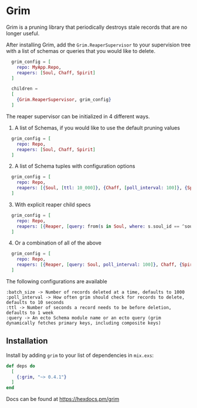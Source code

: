 # Grim

Grim is a pruning library that periodically destroys stale records that are no longer useful.

After installing Grim, add the `Grim.ReaperSupervisor` to your supervision tree with a list of schemas or queries
that you would like to delete.


```elixir
  grim_config = [
    repo: MyApp.Repo,
    reapers: [Soul, Chaff, Spirit]
  ]

  children =
  [
    {Grim.ReaperSupervisor, grim_config}
  ]
```


The reaper supervisor can be initialized in 4 different ways.

1. A list of Schemas, if you would like to use the default pruning values

```elixir
  grim_config = [
    repo: Repo,
    reapers: [Soul, Chaff, Spirit]
  ]
```

2. A list of Schema tuples with configuration options
```elixir
  grim_config = [
    repo: Repo,
    reapers: [{Soul, [ttl: 10_000]}, {Chaff, [poll_interval: 100]}, {Spirit, [batch_size: 10_000]}]
  ]
```

3. With explicit reaper child specs
```elixir
  grim_config = [
    repo: Repo,
    reapers: [{Reaper, [query: from(s in Soul, where: s.soul_id == ^soul_id), poll_interval: 100]}, {Reaper, [query: Chaff]}, {Reaper, [batch_size: 100]}]
  ]
```

4. Or a combination of all of the above
```elixir
  grim_config = [
    repo: Repo,
    reapers: [{Reaper, [query: Soul, poll_interval: 100]}, Chaff, {Spirit, [batch_size: 10_000]}]
  ]
```


The following configurations are available
```
:batch_size -> Number of records deleted at a time, defaults to 1000
:poll_interval -> How often grim should check for records to delete, defaults to 10 seconds
:ttl -> Number of seconds a record needs to be before deletion, defaults to 1 week
:query -> An ecto Schema module name or an ecto query (grim dynamically fetches primary keys, including composite keys)
```




## Installation

Install by adding `grim` to your list of dependencies in `mix.exs`:

```elixir
def deps do
  [
    {:grim, "~> 0.4.1"}
  ]
end
```

Docs can be found at <https://hexdocs.pm/grim>
